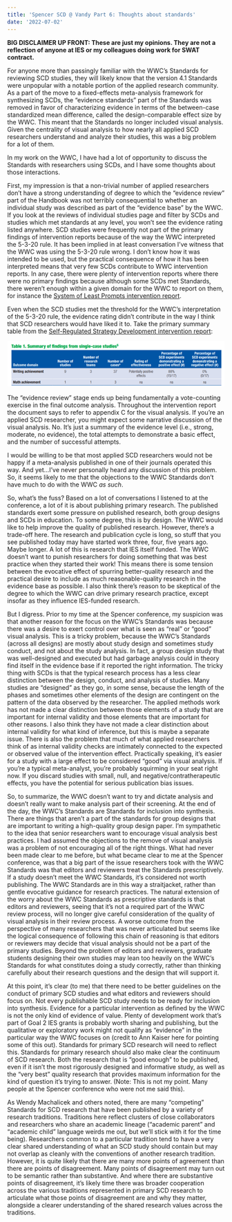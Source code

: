 ```yaml
---
title: 'Spencer SCD @ Vandy Part 6: Thoughts about standards'
date: '2022-07-02'
---
```


**BIG DISCLAIMER UP FRONT: These are just my opinions. They are not a reflection of anyone at IES or my colleagues doing work for SWAT contract.**

For anyone more than passingly familiar with the WWC’s Standards for reviewing SCD studies, they will likely know that the version 4.1 Standards were unpopular with a notable portion of the applied research community. As a part of the move to a fixed-effects meta-analysis framework for synthesizing SCDs, the “evidence standards” part of the Standards was removed in favor of characterizing evidence in terms of the between-case standardized mean difference, called the design-comparable effect size by the WWC. This meant that the Standards no longer included visual analysis. Given the centrality of visual analysis to how nearly all applied SCD researchers understand and analyze their studies, this was a big problem for a lot of them.

In my work on the WWC, I have had a lot of opportunity to discuss the Standards with researchers using SCDs, and I have some thoughts about those interactions.

First, my impression is that a non-trivial number of applied researchers don’t have a strong understanding of degree to which the “evidence review” part of the Handbook was not terribly consequential to whether an individual study was described as part of the “evidence base” by the WWC. If you look at the reviews of individual studies page and filter by SCDs and studies which met standards at any level, you won’t see the evidence rating listed anywhere. SCD studies were frequently not part of the primary findings of intervention reports because of the way the WWC interpreted the 5-3-20 rule. It has been implied in at least conversation I’ve witness that the WWC was using the 5-3-20 rule wrong. I don’t know how it was intended to be used, but the practical consequence of how it has been interpreted means that very few SCDs contribute to WWC intervention reports. In any case, there were plenty of intervention reports where there were no primary findings because although some SCDs met Standards, there weren’t enough within a given domain for the WWC to report on them, for instance the [System of Least Prompts intervention report](https://ies.ed.gov/ncee/wwc/Docs/InterventionReports/wwc_slp_101818.pdf).

Even when the SCD studies met the threshold for the WWC’s interpretation of the 5-3-20 rule, the evidence rating didn’t contribute in the way I think that SCD researchers would have liked it to. Take the primary summary table from the [Self-Regulated Strategy Development intervention report](https://ies.ed.gov/ncee/wwc/Docs/InterventionReports/wwc_srsd_111417.pdf>):

![primary summary table self regulated strategy development](summarytable.png) 

The “evidence review” stage ends up being fundamentally a vote-counting exercise in the final outcome analysis. Throughout the intervention report the document says to refer to appendix C for the visual analysis. If you’re an applied SCD researcher, you might expect some narrative discussion of the visual analysis. No. It’s just a summary of the evidence level (i.e., strong, moderate, no evidence), the total attempts to demonstrate a basic effect, and the number of successful attempts.

I would be willing to be that most applied SCD researchers would not be happy if a meta-analysis published in one of their journals operated this way. And yet…I’ve never personally heard any discussion of this problem. So, it seems likely to me that the objections to the WWC Standards don’t have much to do with the WWC *as such*.

So, what’s the fuss? Based on a lot of conversations I listened to at the conference, a lot of it is about publishing primary research. The published standards exert some pressure on published research, both group designs and SCDs in education. To some degree, this is by design. The WWC would like to help improve the quality of published research. However, there’s a trade-off here. The research and publication cycle is long, so stuff that you see published today may have started work three, four, five years ago. Maybe longer. A lot of this is research that IES itself funded. The WWC doesn’t want to punish researchers for doing something that was best practice when they started their work! This means there is some tension between the evocative effect of spurring better-quality research and the practical desire to include as much reasonable-quality research in the evidence base as possible. I also think there’s reason to be skeptical of the degree to which the WWC can drive primary research practice, except insofar as they influence IES-funded research.

But I digress. Prior to my time at the Spencer conference, my suspicion was that another reason for the focus on the WWC’s Standards was because there was a desire to exert control over what is seen as “real” or “good” visual analysis. This is a tricky problem, because the WWC’s Standards (across all designs) are mostly about study design and sometimes study conduct, and not about the study analysis. In fact, a group design study that was well-designed and executed but had garbage analysis could in theory find itself in the evidence base if it reported the right information. The tricky thing with SCDs is that the typical research process has a less clear distinction between the design, conduct, and analysis of studies. Many studies are “designed” as they go, in some sense, because the length of the phases and sometimes other elements of the design are contingent on the pattern of the data observed by the researcher. The applied methods work has not made a clear distinction between those elements of a study that are important for internal validity and those elements that are important for other reasons. I also think they have not made a clear distinction about internal validity for what kind of inference, but this is maybe a separate issue. There is also the problem that much of what applied researchers think of as internal validity checks are intimately connected to the expected or observed value of the intervention effect. Practically speaking, it’s easier for a study with a large effect to be considered “good” via visual analysis. If you’re a typical meta-analyst, you’re probably squirming in your seat right now. If you discard studies with small, null, and negative/contratherapeutic effects, you have the potential for serious publication bias issues.

So, to summarize, the WWC doesn’t want to try and dictate analysis and doesn’t really want to make analysis part of their screening. At the end of the day, the WWC’s Standards are Standards for inclusion into synthesis. There are things that aren’t a part of the standards for group designs that are important to writing a high-quality group design paper. I’m sympathetic to the idea that senior researchers want to encourage visual analysis best practices. I had assumed the objections to the remove of visual analysis was a problem of not encouraging all of the right things.
What had never been made clear to me before, but what became clear to me at the Spencer conference, was that a big part of the issue researchers took with the WWC Standards was that editors and reviewers treat the Standards prescriptively. If a study doesn’t meet the WWC Standards, it’s considered not worth publishing. The WWC Standards are in this way a straitjacket, rather than gentle evocative guidance for research practices. The natural extension of the worry about the WWC Standards as prescriptive standards is that editors and reviewers, seeing that it’s not a required part of the WWC review process, will no longer give careful consideration of the quality of visual analysis in their review process. A worse outcome from the perspective of many researchers that was never articulated but seems like the logical consequence of following this chain of reasoning is that editors or reviewers may decide that visual analysis should not be a part of the primary studies. Beyond the problem of editors and reviewers, graduate students designing their own studies may lean too heavily on the WWC’s Standards for what constitutes doing a study correctly, rather than thinking carefully about their research questions and the design that will support it.

At this point, it’s clear (to me) that there need to be better guidelines on the conduct of primary SCD studies and what editors and reviewers should focus on. Not every publishable SCD study needs to be ready for inclusion into synthesis. Evidence for a particular intervention as defined by the WWC is not the only kind of evidence of value. Plenty of development work that’s part of Goal 2 IES grants is probably worth sharing and publishing, but the qualitative or exploratory work might not qualify as “evidence” in the particular way the WWC focuses on (credit to Ann Kaiser here for pointing some of this out). Standards for primary SCD research will need to reflect this. Standards for primary research should also make clear the continuum of SCD research. Both the research that is “good enough” to be published, even if it isn’t the most rigorously designed and informative study, as well as the “very best” quality research that provides maximum information for the kind of question it’s trying to answer. (Note: This is not my point. Many people at the Spencer conference who were not me said this).

As Wendy Machalicek and others noted, there are many “competing” Standards for SCD research that have been published by a variety of research traditions. Traditions here reflect clusters of close collaborators and researchers who share an academic lineage (“academic parent” and “academic child” language weirds me out, but we’ll stick with it for the time being). Researchers common to a particular tradition tend to have a very clear shared understanding of what an SCD study should contain but may not overlap as cleanly with the conventions of another research tradition. However, it is quite likely that there are many more points of agreement than there are points of disagreement. Many points of disagreement may turn out to be semantic rather than substantive. And where there are substantive points of disagreement, it’s likely time there was broader cooperation across the various traditions represented in primary SCD research to articulate what those points of disagreement are and why they matter, alongside a clearer understanding of the shared research values across the traditions. 
